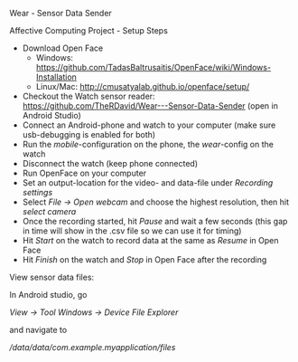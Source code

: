 Wear - Sensor Data Sender

Affective Computing Project - Setup Steps

- Download Open Face
  - Windows: https://github.com/TadasBaltrusaitis/OpenFace/wiki/Windows-Installation
  - Linux/Mac: http://cmusatyalab.github.io/openface/setup/
- Checkout the Watch sensor reader: https://github.com/TheRDavid/Wear---Sensor-Data-Sender (open in Android Studio)
- Connect an Android-phone and watch to your computer (make sure usb-debugging is enabled for both)
- Run the _mobile_-configuration on the phone, the _wear_-config on the watch
- Disconnect the watch (keep phone connected)
- Run OpenFace on your computer
- Set an output-location for the video- and data-file under _Recording settings_
- Select _File -> Open webcam_ and choose the highest resolution, then hit _select camera_
- Once the recording started, hit _Pause_ and wait a few seconds (this gap in time will show in the .csv file so we can use it for timing)
- Hit _Start_ on the watch to record data at the same as _Resume_ in Open Face
- Hit _Finish_ on the watch and _Stop_ in Open Face after the recording

View sensor data files:

In Android studio, go

_View -> Tool Windows -> Device File Explorer_

and navigate to

_/data/data/com.example.myapplication/files_

